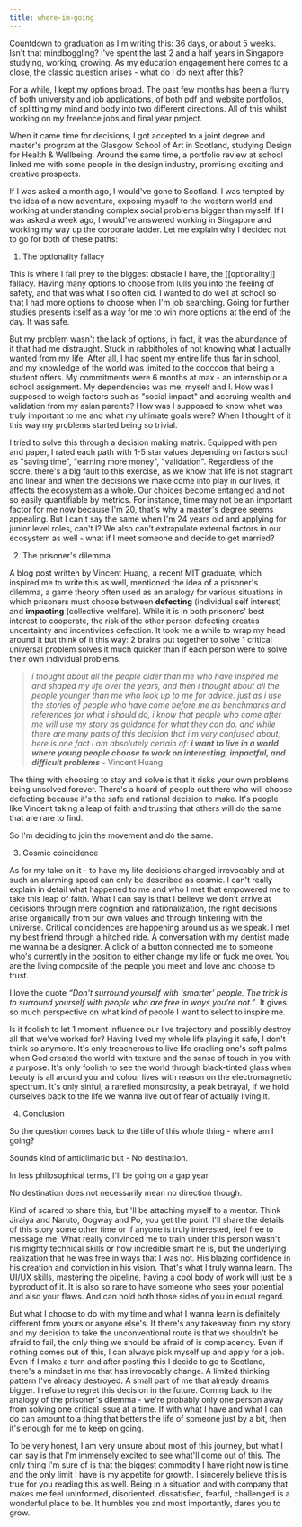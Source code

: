 ```yaml
---
title: where-im-going 
---
```


Countdown to graduation as I'm writing this: 36 days, or about 5 weeks. Isn't that mindboggling? I've spent the last 2 and a half years in Singapore studying, working, growing. As my education engagement here comes to a close, the classic question arises - what do I do next after this? 

For a while, I kept my options broad. The past few months has been a flurry of both university and job applications, of both pdf and website portfolios, of splitting my mind and body into two different directions. All of this whilst working on my freelance jobs and final year project.

When it came time for decisions, I got accepted to a joint degree and master's program at the Glasgow School of Art in Scotland, studying Design for Health & Wellbeing. Around the same time, a portfolio review at school linked me with some people in the design industry, promising exciting and creative prospects. 

If I was asked a month ago, I would've gone to Scotland. I was tempted by the idea of a new adventure, exposing myself to the western world and working at understanding complex social problems bigger than myself. If I was asked a week ago, I would've answered working in Singapore and working my way up the corporate ladder.  Let me explain why I decided not to go for both of these paths:

1. The optionality fallacy

This is where I fall prey to the biggest obstacle I have, the [[optionality]] fallacy. Having many options to choose from lulls you into the feeling of safety, and that was what I so often did.  I wanted to do well at school so that I had more options to choose when I'm job searching. Going for further studies presents itself as a way for me to win more options at the end of the day. It was safe.

But my problem wasn't the lack of options, in fact, it was the abundance of it that had me distraught. Stuck in rabbitholes of not knowing what I actually wanted from my life.  After all, I had spent my entire life thus far in school, and my knowledge of the world was limited to the coccoon that being a student offers. My commitments were 6 months at max - an internship or a school assignment. My dependencies was me, myself and I. How was I supposed to weigh factors such as "social impact" and accruing wealth and validation from my asian parents? How was I supposed to know what was truly important to me and what my ultimate goals were? When I thought of it this way my problems started being so trivial.

I tried to solve this through a decision making matrix. Equipped with pen and paper, I rated each path with 1-5 star values depending on factors such as "saving time", "earning more money", "validation". Regardless of the score, there's a big fault to this exercise, as we know that life is not stagnant and linear and when the decisions we make come into play in our lives, it affects the ecosystem as a whole. Our choices become entangled and not so easily quantifiable by metrics. For instance, time may not be an important factor for me now because I'm 20, that's why a master's degree seems appealing. But I can't say the same when I'm 24 years old and applying for junior level roles, can't I? We also can't extrapulate external factors in our ecosystem as well - what if I meet someone and decide to get married? 

2. The prisoner's dilemma

A blog post written by Vincent Huang, a recent MIT graduate, which inspired me to write this as well, mentioned the idea of a prisoner's dilemma, a game theory often used as an analogy for various situations in which prisoners must choose between **defecting** (individual self interest) and **impacting** (collective wellfare). While it is in both prisoners' best interest to cooperate, the risk of the other person defecting creates uncertainty and incentivizes defection. It took me a while to wrap my head around it but think of it this way: 2 brains put together to solve 1 critical universal problem solves it much quicker than if each person were to solve their own individual problems. 

> *i thought about all the people older than me who have inspired me and shaped my life over the years, and then i thought about all the people younger than me who look up to me for advice. just as i use the stories of people who have come before me as benchmarks and references for what i should do, i know that people who come after me will use my story as guidance for what they can do. and while there are many parts of this decision that i’m very confused about, here is one fact i am absolutely certain of: **i want to live in a world where young people choose to work on interesting, impactful, and difficult problems*** - Vincent Huang

The thing with choosing to stay and solve is that it risks your own problems being unsolved forever. There's a hoard of people out there who will choose defecting because it's the safe and rational decision to make. It's people like Vincent taking a leap of faith and trusting that others will do the same that are rare to find. 

So I'm deciding to join the movement and do the same.

3. Cosmic coincidence
 
As for my take on it - to have my life decisions changed irrevocably and at such an alarming speed can only be described as cosmic. I can't really explain in detail what happened to me and who I met that empowered me to take this leap of faith. What I can say is that I believe we don't arrive at decisions through mere cognition and rationalization, the right decisions arise organically from our own values and through tinkering with the universe. Critical coincidences are happening around us as we speak. I met my best friend through a hitched ride. A conversation with my dentist made me wanna be a designer. A click of a button connected me to someone who's currently in the position to either change my life or fuck me over. You are the living composite of the people you meet and love and choose to trust. 

I love the quote _“Don’t surround yourself with ‘smarter’ people. The trick is to surround yourself with people who are free in ways you’re not.”_. It gives so much perspective on what kind of people I want to select to inspire me. 

Is it foolish to let 1 moment influence our live trajectory and possibly destroy all that we've worked for? Having lived my whole life playing it safe, I don't think so anymore. It's only treacherous to live life cradling one's soft palms when God created the world with texture and the sense of touch in you with a purpose. It's only foolish to see the world through black-tinted glass when beauty is all around you and colour lives with reason on the electromagnetic spectrum. It's only sinful, a rarefied monstrosity, a peak betrayal, if we hold ourselves back to the life we wanna live out of fear of actually living it. 

4. Conclusion

So the question comes back to the title of this whole thing - where am I going?

Sounds kind of anticlimatic but - No destination. 

In less philosophical terms, I'll be going on a gap year. 

No destination does not necessarily mean no direction though. 

Kind of scared to share this, but 'll be attaching myself to a mentor. Think Jiraiya and Naruto, Oogway and Po, you get the point. I'll share the details of this story some other time or if anyone is truly interested, feel free to message me. What really convinced me to train under this person wasn't his mighty technical skills or how incredible smart he is, but the underlying realization that he was free in ways that I was not. His blazing confidence in his creation and conviction in his vision. That's what I truly wanna learn. The UI/UX skills, mastering the pipeline, having a cool body of work will just be a byproduct of it. It is also so rare to have someone who sees your potential and also your flaws. And can hold both those sides of you in equal regard.

But what I choose to do with my time and what I wanna learn is definitely different from yours or anyone else's. If there's any takeaway from my story and my decision to take the unconventional route is that we shouldn't be afraid to fail, the only thing we should be afraid of is complacency. Even if nothing comes out of this, I can always pick myself up and apply for a job. Even if I make a turn and after posting this I decide to go to Scotland, there's a mindset in me that has irrevocably change. A limited thinking pattern I've already destroyed. A small part of me that already dreams bigger. I refuse to regret this decision in the future. Coming back to the analogy of the prisoner's dilemma - we're probably only one person away from solving one critical issue at a time. If with what I have and what I can do can amount to a thing that betters the life of someone just by a bit, then it's enough for me to keep on going.

To be very honest, I am very unsure about most of this journey, but what I can say is that I'm immensely excited to see what'll come out of this. The only thing I'm sure of is that the biggest commodity I have right now is time, and the only limit I have is my appetite for growth. I sincerely believe this is true for you reading this as well. Being in a situation and with company that makes me feel uninformed, disoriented, dissatisfied, fearful, challenged is a wonderful place to be. It humbles you and most importantly, dares you to grow. 
